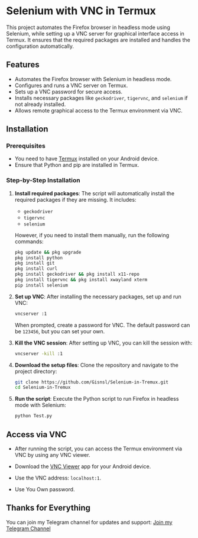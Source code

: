 
# Selenium with VNC in Termux

This project automates the Firefox browser in headless mode using Selenium, while setting up a VNC server for graphical interface access in Termux. It ensures that the required packages are installed and handles the configuration automatically.

## Features
- Automates the Firefox browser with Selenium in headless mode.
- Configures and runs a VNC server on Termux.
- Sets up a VNC password for secure access.
- Installs necessary packages like `geckodriver`, `tigervnc`, and `selenium` if not already installed.
- Allows remote graphical access to the Termux environment via VNC.

## Installation

### Prerequisites
- You need to have [Termux](https://github.com/termux/termux-app/releases/download/v0.119.0-beta.1/termux-app_v0.119.0-beta.1+apt-android-7-github-debug_universal.apk) installed on your Android device.
- Ensure that Python and pip are installed in Termux.

### Step-by-Step Installation
1. **Install required packages**:
   The script will automatically install the required packages if they are missing. It includes:
   - `geckodriver`
   - `tigervnc`
   - `selenium`

   However, if you need to install them manually, run the following commands:
   ```bash
   pkg update && pkg upgrade 
   pkg install python
   pkg install git
   pkg install curl
   pkg install geckodriver && pkg install x11-repo
   pkg install tigervnc && pkg install xwayland xterm
   pip install selenium
   ```

2. **Set up VNC**:
   After installing the necessary packages, set up and run VNC:
   ```bash
   vncserver :1
   ```

   When prompted, create a password for VNC. The default password can be `123456`, but you can set your own.

3. **Kill the VNC session**:
   After setting up VNC, you can kill the session with:
   ```bash
   vncserver -kill :1
   ```

4. **Download the setup files**:
   Clone the repository and navigate to the project directory:
   ```bash
   git clone https://github.com/Gisnsl/Selenium-in-Tremux.git
   cd Selenium-in-Tremux
   ```

5. **Run the script**:
   Execute the Python script to run Firefox in headless mode with Selenium:
   ```bash
   python Test.py
   ```

## Access via VNC
- After running the script, you can access the Termux environment via VNC by using any VNC viewer.
- Download the [VNC Viewer](https://play.google.com/store/apps/details?id=com.realvnc.viewer.android) app for your Android device.
- Use the VNC address: `localhost:1`.

- Use You Own password.

## Thanks for Everything
You can join my Telegram channel for updates and support:
[Join my Telegram Channel](https://t.me/+f6t2_zdHrFRjYWE8)
